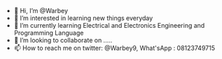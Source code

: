 - 👋 Hi, I’m @Warbey
- 👀 I’m interested in learning new things everyday
- 🌱 I’m currently learning Electrical and Electronics Engineering and Programming Language
- 💞️ I’m looking to collaborate on .....
- 📫 How to reach me on twitter: @Warbey9, What'sApp : 08123749715

<!---
Warbey/Warbey is a ✨ special ✨ repository because its `README.md` (this file) appears on your GitHub profile.
You can click the Preview link to take a look at your changes.
--->
